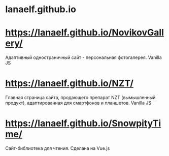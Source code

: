 # lanaelf.github.io

# https://lanaelf.github.io/NovikovGallery/ 

Адаптивный одностраничный сайт - персональная фотогалерея. Vanilla JS

# https://lanaelf.github.io/NZT/

Главная страница сайта, продающего препарат NZT (вымышленный продукт), адаптированная для смартфонов и планшетов.
Vanilla JS

# https://lanaelf.github.io/SnowpityTime/

Сайт-библиотека для чтения. Сделана на Vue.js 

